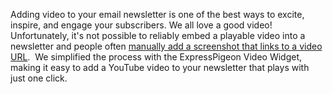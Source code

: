 
Adding video to your email newsletter is one of the best ways to excite,
inspire, and engage your subscribers. We all love a good video!
Unfortunately, it&apos;s not possible to reliably embed a playable video into
a newsletter and people often [manually add a screenshot that links to a
video URL](http://blog.hostbaby.com/2013/03/how-to-add-video-to-your-email-newsletter/). 
We simplified the process with the ExpressPigeon Video
Widget, making it easy to add a YouTube video to your newsletter that
plays with just one click.

